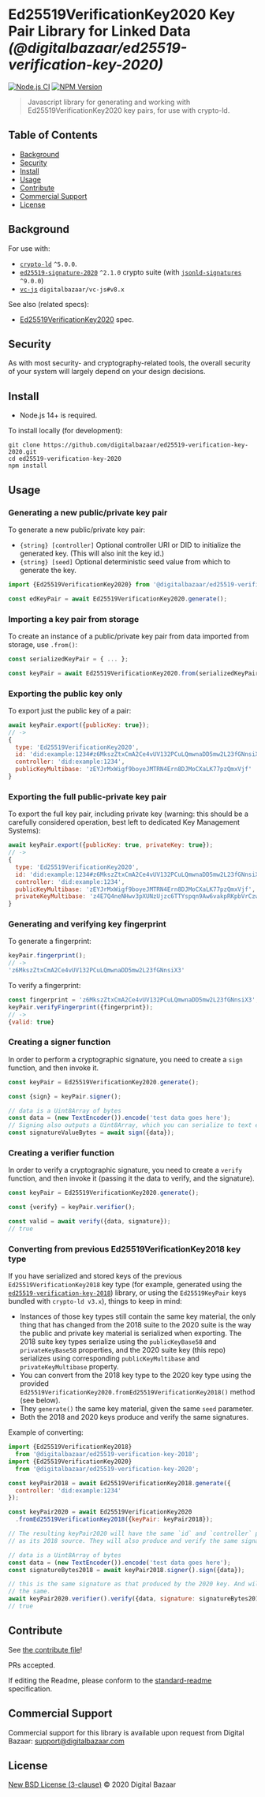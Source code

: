# Ed25519VerificationKey2020 Key Pair Library for Linked Data _(@digitalbazaar/ed25519-verification-key-2020)_

[![Node.js CI](https://github.com/digitalbazaar/ed25519-verification-key-2020/workflows/Node.js%20CI/badge.svg)](https://github.com/digitalbazaar/ed25519-verification-key-2020/actions?query=workflow%3A%22Node.js+CI%22)
[![NPM Version](https://img.shields.io/npm/v/@digitalbazaar/ed25519-verification-key-2020.svg)](https://npm.im/@digitalbazaar/ed25519-verification-key-2020)

> Javascript library for generating and working with Ed25519VerificationKey2020 key pairs, for use with crypto-ld.

## Table of Contents

- [Background](#background)
- [Security](#security)
- [Install](#install)
- [Usage](#usage)
- [Contribute](#contribute)
- [Commercial Support](#commercial-support)
- [License](#license)

## Background

For use with:

* [`crypto-ld`](https://github.com/digitalbazaar/crypto-ld) `^5.0.0`.
* [`ed25519-signature-2020`](https://github.com/digitalbazaar/ed25519-signature-2020) `^2.1.0`
  crypto suite (with [`jsonld-signatures`](https://github.com/digitalbazaar/jsonld-signatures) `^9.0.0`)
* [`vc-js`](https://github.com/digitalbazaar/vc-js) `digitalbazaar/vc-js#v8.x`

See also (related specs):

* [Ed25519VerificationKey2020](https://w3c-ccg.github.io/lds-ed25519-2020/#ed25519verificationkey2020) spec.

## Security

As with most security- and cryptography-related tools, the overall security of
your system will largely depend on your design decisions.

## Install

- Node.js 14+ is required.

To install locally (for development):

```
git clone https://github.com/digitalbazaar/ed25519-verification-key-2020.git
cd ed25519-verification-key-2020
npm install
```

## Usage

### Generating a new public/private key pair

To generate a new public/private key pair:

* `{string} [controller]` Optional controller URI or DID to initialize the
  generated key. (This will also init the key id.) 
* `{string} [seed]` Optional deterministic seed value from which to generate the 
  key.

```js
import {Ed25519VerificationKey2020} from '@digitalbazaar/ed25519-verification-key-2020';

const edKeyPair = await Ed25519VerificationKey2020.generate();
```

### Importing a key pair from storage

To create an instance of a public/private key pair from data imported from
storage, use `.from()`:

```js
const serializedKeyPair = { ... };

const keyPair = await Ed25519VerificationKey2020.from(serializedKeyPair);
````

### Exporting the public key only

To export just the public key of a pair:

```js
await keyPair.export({publicKey: true});
// ->
{ 
  type: 'Ed25519VerificationKey2020',
  id: 'did:example:1234#z6MkszZtxCmA2Ce4vUV132PCuLQmwnaDD5mw2L23fGNnsiX3',
  controller: 'did:example:1234',
  publicKeyMultibase: 'zEYJrMxWigf9boyeJMTRN4Ern8DJMoCXaLK77pzQmxVjf'
}
```

### Exporting the full public-private key pair

To export the full key pair, including private key (warning: this should be a
carefully considered operation, best left to dedicated Key Management Systems):

```js
await keyPair.export({publicKey: true, privateKey: true});
// ->
{
  type: 'Ed25519VerificationKey2020',
  id: 'did:example:1234#z6MkszZtxCmA2Ce4vUV132PCuLQmwnaDD5mw2L23fGNnsiX3',
  controller: 'did:example:1234',
  publicKeyMultibase: 'zEYJrMxWigf9boyeJMTRN4Ern8DJMoCXaLK77pzQmxVjf',
  privateKeyMultibase: 'z4E7Q4neNHwv3pXUNzUjzc6TTYspqn9Aw6vakpRKpbVrCzwKWD4hQDHnxuhfrTaMjnR8BTp9NeUvJiwJoSUM6xHAZ'
}
```

### Generating and verifying key fingerprint

To generate a fingerprint:

```js
keyPair.fingerprint();
// ->
'z6MkszZtxCmA2Ce4vUV132PCuLQmwnaDD5mw2L23fGNnsiX3'
```

To verify a fingerprint:

```js
const fingerprint = 'z6MkszZtxCmA2Ce4vUV132PCuLQmwnaDD5mw2L23fGNnsiX3';
keyPair.verifyFingerprint({fingerprint});
// ->
{valid: true}
```

### Creating a signer function

In order to perform a cryptographic signature, you need to create a `sign`
function, and then invoke it.

```js
const keyPair = Ed25519VerificationKey2020.generate();

const {sign} = keyPair.signer();

// data is a Uint8Array of bytes
const data = (new TextEncoder()).encode('test data goes here');
// Signing also outputs a Uint8Array, which you can serialize to text etc.
const signatureValueBytes = await sign({data});
```

### Creating a verifier function

In order to verify a cryptographic signature, you need to create a `verify`
function, and then invoke it (passing it the data to verify, and the signature).

```js
const keyPair = Ed25519VerificationKey2020.generate();

const {verify} = keyPair.verifier();

const valid = await verify({data, signature});
// true
```

### Converting from previous Ed25519VerificationKey2018 key type

If you have serialized and stored keys of the previous 
`Ed25519VerificationKey2018` key type (for example, generated using
the [`ed25519-verification-key-2018`](https://github.com/digitalbazaar/ed25519-verification-key-2018))
library, or using the `Ed25519KeyPair` keys bundled with `crypto-ld v3.x`),
things to keep in mind:

* Instances of those key types still contain the same key material, the only
  thing that has changed from the 2018 suite to the 2020 suite is the way the public
  and private key material is serialized when exporting. The 2018 suite key 
  types serialize using the `publicKeyBase58` and `privateKeyBase58` properties,
  and the 2020 suite key (this repo) serializes using corresponding
  `publicKeyMultibase` and `privateKeyMultibase` property.
* You can convert from the 2018 key type to the 2020 key type using the provided
  `Ed25519VerificationKey2020.fromEd25519VerificationKey2018()` method (see below).
* They `generate()` the same key material, given the same `seed` parameter.
* Both the 2018 and 2020 keys produce and verify the same signatures.

Example of converting:

```js
import {Ed25519VerificationKey2018}
  from '@digitalbazaar/ed25519-verification-key-2018';
import {Ed25519VerificationKey2020}
  from '@digitalbazaar/ed25519-verification-key-2020';

const keyPair2018 = await Ed25519VerificationKey2018.generate({
  controller: 'did:example:1234'
});

const keyPair2020 = await Ed25519VerificationKey2020
  .fromEd25519VerificationKey2018({keyPair: keyPair2018});

// The resulting keyPair2020 will have the same `id` and `controller` properties
// as its 2018 source. They will also produce and verify the same signatures.

// data is a Uint8Array of bytes
const data = (new TextEncoder()).encode('test data goes here');
const signatureBytes2018 = await keyPair2018.signer().sign({data});

// this is the same signature as that produced by the 2020 key. And will verify
// the same.
await keyPair2020.verifier().verify({data, signature: signatureBytes2018})
// true
```

## Contribute

See [the contribute file](https://github.com/digitalbazaar/bedrock/blob/master/CONTRIBUTING.md)!

PRs accepted.

If editing the Readme, please conform to the
[standard-readme](https://github.com/RichardLitt/standard-readme) specification.

## Commercial Support

Commercial support for this library is available upon request from
Digital Bazaar: support@digitalbazaar.com

## License

[New BSD License (3-clause)](LICENSE) © 2020 Digital Bazaar
